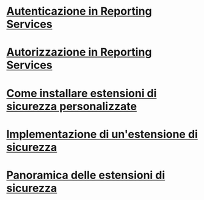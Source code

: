# [Autenticazione in Reporting Services](authentication-in-reporting-services.md)
# [Autorizzazione in Reporting Services](authorization-in-reporting-services.md)
# [Come installare estensioni di sicurezza personalizzate](how-to-install-custom-security-extensions.md)
# [Implementazione di un'estensione di sicurezza](implementing-a-security-extension.md)
# [Panoramica delle estensioni di sicurezza](security-extensions-overview.md)
